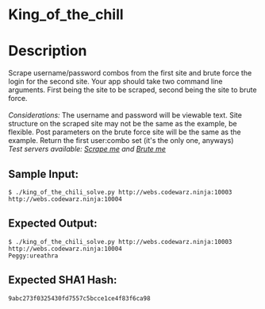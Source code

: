 # King_of_the_chill

# Description

<p>Scrape username/password combos from the first site and brute force the login for the second site. Your app should take two command line arguments. First being the site to be scraped, second being the site to brute force.<br/><br/>
<em>Considerations:</em>
The username and password will be viewable text.
Site structure on the scraped site may not be the same as the example, be flexible.
Post parameters on the brute force site will be the same as the example.
Return the first user:combo set (it's the only one, anyways)<br/>
<em>Test servers available: <a href="http://webs.codewarz.ninja:10003" target="_new">Scrape me</a> and <a href="http://webs.codewarz.ninja:10004" target="_new">Brute me</a></em>
</p>

## Sample Input:

```
$ ./king_of_the_chili_solve.py http://webs.codewarz.ninja:10003 http://webs.codewarz.ninja:10004
```
## Expected Output:

```
$ ./king_of_the_chili_solve.py http://webs.codewarz.ninja:10003 http://webs.codewarz.ninja:10004
Peggy:ureathra
```
## Expected SHA1 Hash:

```
9abc273f0325430fd7557c5bcce1ce4f83f6ca98
```

